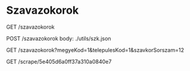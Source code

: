 # Szavazokorok

GET
/szavazokorok


POST
/szavazokorok
body: ./utils/szk.json

GET
/szavazokorok?megyeKod=1&telepulesKod=1&szavkorSorszam=12

GET
/scrape/5e405d6a0ff37a310a0840e7